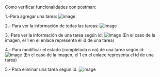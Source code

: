 Como verificar funcionalidades con postman:

1.-Para agregar una tarea:
![image](https://github.com/matias-astudillo/act_practica/assets/157530262/493d63a7-d93c-43e5-aa02-1a883f0192d2)

2.- Para ver la información de todas las tareas:
![image](https://github.com/matias-astudillo/act_practica/assets/157530262/ea480648-4123-4d8f-bb91-f630b021a178)

3.-Para ver la información de una tarea según id:
![image](https://github.com/matias-astudillo/act_practica/assets/157530262/e4961bfc-4cbd-41be-a45b-99fc692e749f)
(En el caso de la imagen, el 1 en el enlace representa el id de una tarea)

4.- Para modificar el estado (completada o no) de una tarea según id:
![image](https://github.com/matias-astudillo/act_practica/assets/157530262/4964d73b-60f5-466e-a37d-dc81a7bbaa1f)
(En el caso de la imagen, el 1 en el enlace representa el id de una tarea)

5.- Para eliminar una tarea según id:
![image](https://github.com/matias-astudillo/act_practica/assets/157530262/092905de-cb9e-4a8d-a77d-35c3b2aa59ed)
